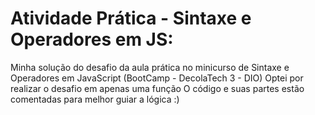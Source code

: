# Atividade Prática - Sintaxe e Operadores em JS:
Minha solução do desafio da aula prática no minicurso de Sintaxe e Operadores em JavaScript (BootCamp - DecolaTech 3 - DIO)
Optei por realizar o desafio em apenas uma função
O código e suas partes estão comentadas para melhor guiar a lógica :)
